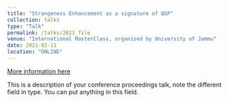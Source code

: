 ```yaml
---
title: "Strangeness Enhancement as a signature of QGP"
collection: talks
type: "Talk"
permalink: /talks/2021_file
venue: "International MasterClass, organised by University of Jammu"
date: 2021-02-11
location: "ONLINE"
---
```

[More information here](http://example2.com)

This is a description of your conference proceedings talk, note the different field in type. You can put anything in this field.
